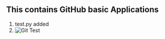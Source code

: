 ## This contains GitHub basic Applications
1. test.py added
2. ![Git Test](https://github.com/user-attachments/assets/57cb86be-e411-4bb5-a70b-0c68d8ecd450)

